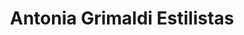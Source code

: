 ---
title: "Antonia Grimaldi Estilistas"
url: /torrent/antonia-grimaldi-estilistas/
shop: Kosmetik
---